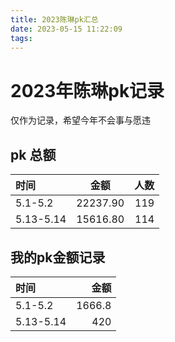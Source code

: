 ```yaml
---
title: 2023陈琳pk汇总
date: 2023-05-15 11:22:09
tags:
---
```

# 2023年陈琳pk记录

仅作为记录，希望今年不会事与愿违

## pk 总额
| 时间 | 金额 | 人数 |
| :-------| :------: | --: |
| 5.1-5.2 | 22237.90 | 119 |
| 5.13-5.14 | 15616.80 | 114 |

## 我的pk金额记录
| 时间 | 金额 |
| :------ | -----:|
| 5.1-5.2 | 1666.8 |
| 5.13-5.14 | 420 | 